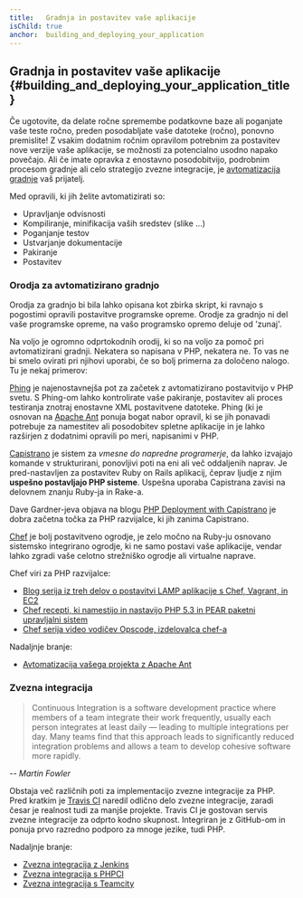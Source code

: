```yaml
---
title:   Gradnja in postavitev vaše aplikacije
isChild: true
anchor:  building_and_deploying_your_application
---
```


## Gradnja in postavitev vaše aplikacije {#building_and_deploying_your_application_title}

Če ugotovite, da delate ročne spremembe podatkovne baze ali poganjate vaše teste ročno, preden posodabljate vaše datoteke
(ročno), ponovno premislite! Z vsakim dodatnim ročnim opravilom potrebnim za postavitev nove verzije vaše aplikacije,
se možnosti za potencialno usodno napako povečajo. Ali če imate opravka z enostavno posodobitvijo, podrobnim procesom gradnje
ali celo strategijo zvezne integracije, je [avtomatizacija gradnje](http://en.wikipedia.org/wiki/Build_automation) vaš
prijatelj.

Med opravili, ki jih želite avtomatizirati so:

* Upravljanje odvisnosti
* Kompiliranje, minifikacija vaših sredstev (slike ...)
* Poganjanje testov
* Ustvarjanje dokumentacije
* Pakiranje
* Postavitev


### Orodja za avtomatizirano gradnjo

Orodja za gradnjo bi bila lahko opisana kot zbirka skript, ki ravnajo s pogostimi opravili postavitve programske opreme.
Orodje za gradnjo ni del vaše programske opreme, na vašo programsko opremo deluje od 'zunaj'.

Na voljo je ogromno odprtokodnih orodij, ki so na voljo za pomoč pri avtomatizirani gradnji. Nekatera so napisana v PHP,
nekatera ne. To vas ne bi smelo ovirati pri njihovi uporabi, če so bolj primerna za določeno nalogo. Tu je nekaj primerov:

[Phing](http://www.phing.info/) je najenostavnejša pot za začetek z avtomatizirano postavitvijo v PHP svetu. S Phing-om
lahko kontrolirate vaše pakiranje, postavitev ali proces testiranja znotraj enostavne XML postavitvene datoteke. Phing
(ki je osnovan na [Apache Ant](http://ant.apache.org/) ponuja bogat nabor opravil, ki se jih ponavadi potrebuje za namestitev
ali posodobitev spletne aplikacije in je lahko razširjen z dodatnimi opravili po meri, napisanimi v PHP.

[Capistrano](https://github.com/capistrano/capistrano/wiki) je sistem za *vmesne do napredne programerje*, da lahko izvajajo
komande v strukturirani, ponovljivi poti na eni ali več oddaljenih naprav. Je pred-nastavljen za postavitev Ruby on Rails aplikacij,
čeprav ljudje z njim **uspešno postavljajo PHP sisteme**. Uspešna uporaba Capistrana zavisi na delovnem znanju Ruby-ja in Rake-a.

Dave Gardner-jeva objava na blogu [PHP Deployment with Capistrano](http://www.davegardner.me.uk/blog/2012/02/13/php-deployment-with-capistrano/)
je dobra začetna točka za PHP razvijalce, ki jih zanima Capistrano.

[Chef](http://www.opscode.com/chef/) je bolj postavitveno ogrodje, je zelo močno na Ruby-ju osnovano sistemsko integrirano ogrodje,
ki ne samo postavi vaše aplikacije, vendar lahko zgradi vaše celotno strežniško ogrodje ali virtualne naprave.

Chef viri za PHP razvijalce:

* [Blog serija iz treh delov o postavitvi LAMP aplikacije s Chef, Vagrant, in EC2](http://www.jasongrimes.org/2012/06/managing-lamp-environments-with-chef-vagrant-and-ec2-1-of-3/)
* [Chef recepti, ki namestijo in nastavijo PHP 5.3 in PEAR paketni upravljalni sistem](https://github.com/opscode-cookbooks/php)
* [Chef serija video vodičev Opscode, izdelovalca chef-a](https://www.youtube.com/playlist?list=PLrmstJpucjzWKt1eWLv88ZFY4R1jW8amR)

Nadaljnje branje:

* [Avtomatizacija vašega projekta z Apache Ant](http://net.tutsplus.com/tutorials/other/automate-your-projects-with-apache-ant/)

### Zvezna integracija

> Continuous Integration is a software development practice where members of a team integrate their work frequently, 
> usually each person integrates at least daily — leading to multiple integrations per day. Many teams find that this 
> approach leads to significantly reduced integration problems and allows a team to develop cohesive software more 
> rapidly.

*-- Martin Fowler*

Obstaja več različnih poti za implementacijo zvezne integracije za PHP. Pred kratkim je [Travis CI](https://travis-ci.org/)
naredil odlično delo zvezne integracije, zaradi česar je realnost tudi za manjše projekte. Travis CI je gostovan servis zvezne
integracije za odprto kodno skupnost. Integriran je z GitHub-om in ponuja prvo razredno podporo za mnoge jezike, tudi PHP.

Nadaljnje branje:

* [Zvezna integracija z Jenkins](http://jenkins-ci.org/)
* [Zvezna integracija s PHPCI](http://www.phptesting.org/)
* [Zvezna integracija s Teamcity](http://www.jetbrains.com/teamcity/)
